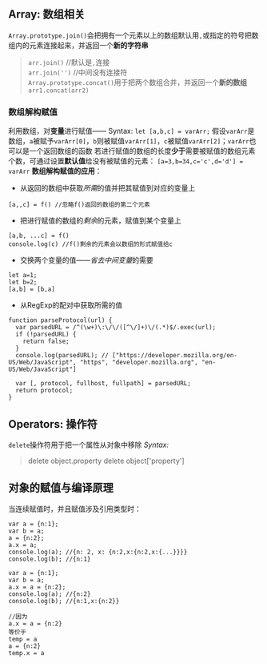 ## Array: 数组相关
`Array.prototype.join()`会把拥有一个元素以上的数组默认用`,`或指定的符号把数组内的元素连接起来，并返回一个**新的字符串**
> `arr.join()` //默认是`,`连接 <br/>
> `arr.join('')` //中间没有连接符 <br/>
`Array.prototype.concat()`用于把两个数组合并，并返回一个**新的数组** <br/>
> `arr1.concat(arr2)`

### 数组解构赋值
利用数组，对**变量**进行赋值——
Syntax:
`let [a,b,c] = varArr;`
假设`varArr`是数组，`a`被赋予`varArr[0]`，`b`则被赋值`varArr[1]`，`c`被赋值`varArr[2]`；`varArr`也可以是一个返回数组的函数
若进行赋值的数组的长度**少于**需要被赋值的数组元素个数，可通过设置**默认值**给没有被赋值的元素：
`[a=3,b=34,c='c',d='d'] = varArr`
**数组解构赋值的应用**：
+ 从返回的数组中获取*所需*的值并把其赋值到对应的变量上
```
[a,,c] = f() //忽略f()返回的数组的第二个元素
```
+ 把进行赋值的数组的*剩余*的元素，赋值到某个变量上
```
[a,b, ...c] = f()
console.log(c) //f()剩余的元素会以数组的形式赋值给c
```
+ 交换两个变量的值——*省去中间变量*的需要
```
let a=1;
let b=2;
[a,b] = [b,a]
```
+ 从RegExp的配对中获取所需的值
```
function parseProtocol(url) { 
  var parsedURL = /^(\w+)\:\/\/([^\/]+)\/(.*)$/.exec(url);
  if (!parsedURL) {
    return false;
  }
  console.log(parsedURL); // ["https://developer.mozilla.org/en-US/Web/JavaScript", "https", "developer.mozilla.org", "en-US/Web/JavaScript"]

  var [, protocol, fullhost, fullpath] = parsedURL;
  return protocol;
}
```

## Operators: 操作符
`delete`操作符用于把一个属性从对象中移除
*Syntax:*
> delete object.property
> delete object['property']

## 对象的赋值与编译原理
当连续赋值时，并且赋值涉及引用类型时：
```
var a = {n:1};
var b = a;
a = {n:2};
a.x = a;
console.log(a); //{n: 2, x: {n:2,x:{n:2,x:{...}}}}
console.log(b); //{n:1}

var a = {n:1};
var b = a;
a.x = a = {n:2};
console.log(a); //{n:2}
console.log(b); //{n:1,x:{n:2}}

//因为
a.x = a = {n:2}
等价于
temp = a
a = {n:2}
temp.x = a
```